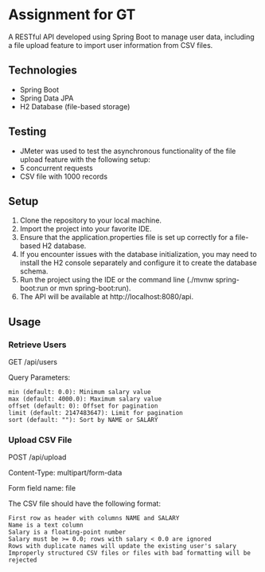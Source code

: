# Assignment for GT
A RESTful API developed using Spring Boot to manage user data, including a file upload feature to import user information from CSV files.

## Technologies

- Spring Boot
- Spring Data JPA
- H2 Database (file-based storage)

## Testing

- JMeter was used to test the asynchronous functionality of the file upload feature with the following setup:
-  5 concurrent requests
-  CSV file with 1000 records

## Setup

1. Clone the repository to your local machine.
2. Import the project into your favorite IDE.
3. Ensure that the application.properties file is set up correctly for a file-based H2 database.
4. If you encounter issues with the database initialization, you may need to install the H2 console separately and configure it to create the database schema.
5. Run the project using the IDE or the command line (./mvnw spring-boot:run or mvn spring-boot:run).
6. The API will be available at http://localhost:8080/api.

## Usage
### Retrieve Users

GET /api/users

Query Parameters:

    min (default: 0.0): Minimum salary value
    max (default: 4000.0): Maximum salary value
    offset (default: 0): Offset for pagination
    limit (default: 2147483647): Limit for pagination
    sort (default: ""): Sort by NAME or SALARY

### Upload CSV File

POST /api/upload

Content-Type: multipart/form-data

Form field name: file

The CSV file should have the following format:

    First row as header with columns NAME and SALARY
    Name is a text column
    Salary is a floating-point number
    Salary must be >= 0.0; rows with salary < 0.0 are ignored
    Rows with duplicate names will update the existing user's salary
    Improperly structured CSV files or files with bad formatting will be rejected
